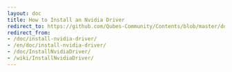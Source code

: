 ```yaml
---
layout: doc
title: How to Install an Nvidia Driver
redirect_to: https://github.com/Qubes-Community/Contents/blob/master/docs/configuration/install-nvidia-driver.md
redirect_from:
- /doc/install-nvidia-driver/
- /en/doc/install-nvidia-driver/
- /doc/InstallNvidiaDriver/
- /wiki/InstallNvidiaDriver/
---
```


